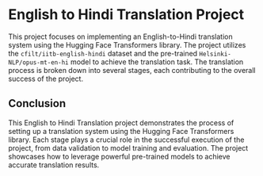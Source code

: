# English to Hindi Translation Project

This project focuses on implementing an English-to-Hindi translation system using the Hugging Face Transformers library. The project utilizes the `cfilt/iitb-english-hindi` dataset and the pre-trained `Helsinki-NLP/opus-mt-en-hi` model to achieve the translation task. The translation process is broken down into several stages, each contributing to the overall success of the project.

## Conclusion

This English to Hindi Translation project demonstrates the process of setting up a translation system using the Hugging Face Transformers library. Each stage plays a crucial role in the successful execution of the project, from data validation to model training and evaluation. The project showcases how to leverage powerful pre-trained models to achieve accurate translation results.
